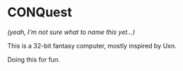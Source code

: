 # CONQuest

_(yeah, I'm not sure what to name this yet...)_

This is a 32-bit fantasy computer, mostly inspired by Uxn.

Doing this for fun.
